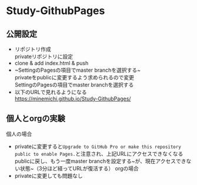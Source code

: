 # Study-GithubPages

## 公開設定
- リポジトリ作成<br>privateリポジトリに設定
- clone & add index.html & push
- ~SettingのPagesの項目でmaster branchを選択する~<br>privateをpublicに変更するよう求められるので変更<br>SettingのPagesの項目でmaster branchを選択する
- 以下のURLで見れるようになる<br>https://minemichi.github.io/Study-GithubPages/

## 個人とorgの実験
個人の場合
  - privateに変更すると`Upgrade to GitHub Pro or make this repository public to enable Pages.`と注意され、上記URLにアクセスできなくなる<br>publicに戻し、もう一度master branchを設定する~が、現在アクセスできない状態~（3分ほど経ってURLが復活する）
orgの場合
  - privateに変更しても問題なし

